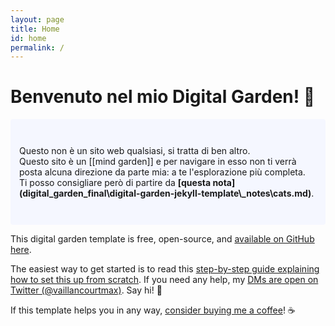 ```yaml
---
layout: page
title: Home
id: home
permalink: /
---
```


# Benvenuto nel mio Digital Garden! 🌱

<p style="padding: 3em 1em; background: #f5f7ff; border-radius: 4px;">
  Questo non è un sito web qualsiasi, si tratta di ben altro. <br>
  Questo sito è un [[mind garden]] e per navigare in esso non ti verrà posta alcuna direzione da parte mia: a te l'esplorazione più completa. <br>
  Ti posso consigliare però di partire da <span style="font-weight: bold">[questa nota](digital_garden_final\digital-garden-jekyll-template\_notes\cats.md)</span>.
</p>

This digital garden template is free, open-source, and [available on GitHub here](https://github.com/maximevaillancourt/digital-garden-jekyll-template).

The easiest way to get started is to read this [step-by-step guide explaining how to set this up from scratch](https://maximevaillancourt.com/blog/setting-up-your-own-digital-garden-with-jekyll). If you need any help, my [DMs are open on Twitter (@vaillancourtmax)](https://twitter.com/vaillancourtmax). Say hi! 👋

If this template helps you in any way, [consider buying me a coffee](https://ko-fi.com/maximevaillancourt)! ☕️

<style>
  .wrapper {
    max-width: 46em;
  }
</style>
